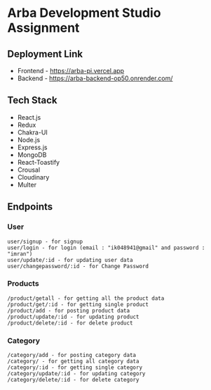 # Arba Development Studio Assignment

## Deployment Link

- Frontend - https://arba-pi.vercel.app
- Backend - https://arba-backend-op50.onrender.com/

## Tech Stack

* React.js
* Redux
* Chakra-UI
* Node.js
* Express.js
* MongoDB
* React-Toastify
* Crousal
* Cloudinary
* Multer

## Endpoints

### User
```
user/signup - for signup
user/login - for login (email : "ik048941@gmail" and password : "imran")
user/update/:id - for updating user data
user/changepassword/:id - for Change Password
```

### Products
```
/product/getall - for getting all the product data
/product/get/:id - for getting single product
/product/add - for posting product data
/product/update/:id - for updating product
/product/delete/:id - for delete product
```

### Category
```
/category/add - for posting category data
/category/ - for getting all category data
/category/:id - for getting single category
/category/update/:id - for updating category
/category/delete/:id - for delete category
```
